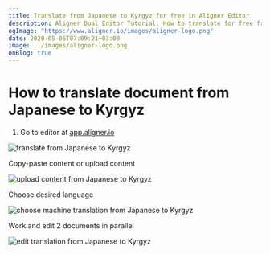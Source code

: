 ```yaml
---
title: Translate from Japanese to Kyrgyz for free in Aligner Editor
description: Aligner Dual Editor Tutorial. How to translate for free from Japanese to Kyrgyz. Aligner is multilingual document management platform. 
ogImage: "https://www.aligner.io/images/aligner-logo.png"
date: 2020-05-06T07:09:21+03:00
image: ../images/aligner-logo.png
onBlog: true
---
```


# How to translate document from Japanese to Kyrgyz

1. Go to editor at [app.aligner.io](https://app.aligner.io "Aligner App web page")

![translate from Japanese to Kyrgyz](../aligner-blank-editor.png "translate from Japanese to Kyrgyz")

Copy-paste content or upload content

![upload content from Japanese to Kyrgyz](../aligner-uploaded-document.png "upload content from Japanese to Kyrgyz")

Choose desired language

![choose machine translation from Japanese to Kyrgyz](../aligner-language-dropdown.png "choose machine translation from Japanese to Kyrgyz")

Work and edit 2 documents in parallel

![edit translation from Japanese to Kyrgyz](../aligner-double-sitded-editor.png "edit translation from Japanese to Kyrgyz")

